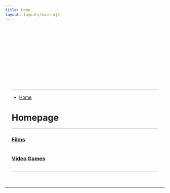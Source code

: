 ```yaml
---
title: Home
layout: layouts/base.njk
---
```


<div class="container">
  <div class="row" style="padding:20px">
     <div class="hidden-xs col-sm-3 col-md-2" id="sidebar" role="navigation" style="margin-top:180px">
      <hr>
      <ul class="nav nav-pills nav-stacked">
        <li><a href="/">Home</a></li>
      </ul>
    </div>
    <div class="col-xs-12 col-sm-9 col-md-9">
      <div class="row">
        <h1>Homepage</h1>
      </div>
      <hr>
      <div class="row">
        <div class="col-md-6">
          <h3><a href="films">Films</a></h3>
          <table id="home-films" > </table>
        </div>
        <div class="col-md-6">
          <h3><a href="video-games">Video Games</a></h3>
          <table id="home-games" > </table>
        </div>
      </div>
      <hr>
    </div>
  </div>
  <hr>
  <footer> &nbsp; </footer>
</div>
